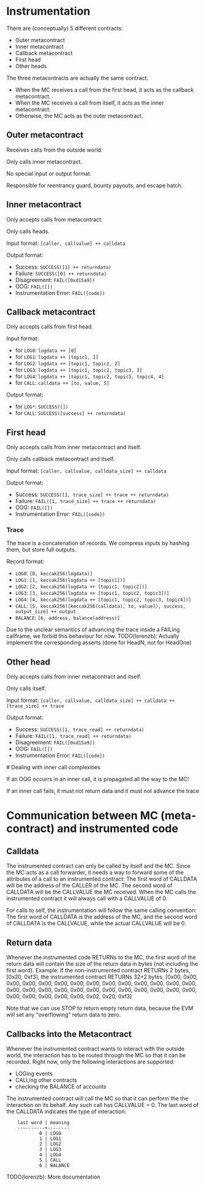 # Instrumentation

There are (conceptually) 5 different contracts:
- Outer metacontract
- Inner metacontract
- Callback metacontract
- First head
- Other heads

The three metacontracts are actually the same contract:
- When the MC receives a call from the first head, it acts as the callback metacontract.
- When the MC receives a call from itself, it acts as the inner metacontract.
- Otherwise, the MC acts as the outer metacontract.

## Outer metacontract

Receives calls from the outside world.

Only calls inner metacontract.

No special input or output format.

Responsible for reentrancy guard, bounty payouts, and escape hatch.

## Inner metacontract

Only accepts calls from metacontract.

Only calls heads.

Input format: `[caller, callvalue] ++ calldata`

Output format:
- Success: `SUCCESS([1] ++ returndata) `
- Failure: `SUCCESS([0] ++ returndata)`
- Disagreement: `FAIL([0xd15a9])`
- OOG: `FAIL([])`
- Instrumentation Error: `FAIL([code])`

## Callback metacontract

Only accepts calls from first head.

Input format:
- for `LOG0`: `logdata ++ [0]`
- for `LOG1`: `logdata ++ [topic1, 1]`
- for `LOG2`: `logdata ++ [topic1, topic2, 2]`
- for `LOG3`: `logdata ++ [topic1, topic2, topic3, 3]`
- for `LOG4`: `logdata ++ [topic1, topic2, topic3, topic4, 4]`
- for `CALL`: `calldata ++ [to, value, 5]`

Output format:
- for `LOG*`: `SUCCESS([])`
- for `CALL`: `SUCCESS([success] ++ returndata)`

## First head

Only accepts calls from inner metacontract and itself.

Only calls callback metacontract and itself.

Input format: `[caller, callvalue, calldata_size] ++ calldata`

Output format:
- Success: `SUCCESS([1, trace_size] ++ trace ++ returndata)`
- Failure: `FAIL([1, trace_size] ++ trace ++ returndata)`
- OOG: `FAIL([])`
- Instrumentation Error: `FAIL([code])`

### Trace

The trace is a concatenation of records.
We compress inputs by hashing them, but store full outputs.

Record format:
- `LOG0`: `[0, keccak256(logdata)]`
- `LOG1`: `[1, keccak256(logdata ++ [topic1])]`
- `LOG2`: `[2, keccak256(logdata ++ [topic1, topic2])]`
- `LOG3`: `[3, keccak256(logdata ++ [topic1, topic2, topic3])]`
- `LOG4`: `[4, keccak256(logdata ++ [topic1, topic2, topic3, topic4])]`
- `CALL`: `[5, keccak256([keccak256(calldata), to, value]), success, output_size] ++ output`
- `BALANCE`: `[6, address, balance(address)]`

Due to the unclear semantics of advancing the trace inside a FAILing callframe, we forbid this behaviour for now.
TODO(lorenzb): Actually implement the corresponding asserts (done for HeadN, not for HeadOne)


## Other head

Only accepts calls from inner metacontract and itself.

Only calls itself.

Input format: `[caller, callvalue, calldata_size] ++ calldata ++ [trace_size] ++ trace`

Output format:
- Success: `SUCCESS([1, trace_read] ++ returndata)` 
- Failure: `FAIL([1, trace_read] ++ returndata)`
- Disagreement: `FAIL([0xd15a9])`
- OOG: `FAIL([])`
- Instrumentation Error: `FAIL([code])`

# Dealing with inner call complexities

If an OOG occurrs in an inner call, it is propagated all the way to the MC!

If an inner call fails, it must not return data and it must not advance the trace


# Communication between MC (meta-contract) and instrumented code

## Calldata

The instrumented contract can only be called by itself and the MC. Since the MC
acts as a call forwarder, it needs a way to forward some of the attributes of a
call to an instrumented contract: The first word of CALLDATA will be the address
of the CALLER of the MC. The second word of CALLDATA will be the CALLVALUE the
MC received. When the MC calls the instrumented contract it will always call
with a CALLVALUE of 0. 

For calls to self, the instrumentation will follow the same calling convention:
The first word of CALLDATA is the address of the MC, and  the second word of
CALLDATA is the CALLVALUE, while the actual CALLVALUE will be 0.

## Return data

Whenever the instrumented code RETURNs to the MC, the first word of the return
data will contain the size of the return data in bytes (not including the first word).
Example: If the non-instrumented contract RETURNs 2 bytes, [0x20, 0xf3], the
         instrumented contract RETURNs 32+2 bytes, [0x00, 0x00, 0x00, 0x00,
         0x00, 0x00, 0x00, 0x00, 0x00, 0x00, 0x00, 0x00, 0x00, 0x00, 0x00,
         0x00, 0x00, 0x00, 0x00, 0x00, 0x00, 0x00, 0x00, 0x00, 0x00, 0x00,
         0x00, 0x00, 0x00, 0x00, 0x00, 0x02, 0x20, 0xf3]

Note that we can use STOP to return empty return data, because the EVM will set
any "overflowing" return data to zero.

## Callbacks into the Metacontract

Whenever the instrumented contract wants to interact with the outside world,
the interaction has to be routed through the MC so that it can be recorded.
Right now, only the following interactions are supported:

- LOGing events
- CALLing other contracts
- checking the BALANCE of accounts

The instrumented contract will call the MC so that it can perform the
the interaction on its behalf. Any such call has CALLVALUE = 0.
The last word of the CALLDATA indicates the type of interaction:

```
    last word | meaning
    ----------+--------
            0 | LOG0
            1 | LOG1
            2 | LOG2
            3 | LOG3
            4 | LOG4
            5 | CALL
            6 | BALANCE
```

TODO(lorenzb): More documentation